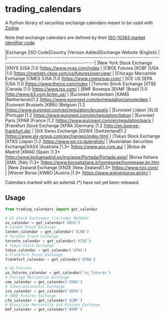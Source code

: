 # trading_calendars
A Python library of securities exchange calendars meant to be used with [Zipline](https://github.com/quantopian/zipline).

Note that exchange calendars are defined by their [ISO-10383 market identifier code](https://www.iso20022.org/10383/iso-10383-market-identifier-codes).

|Exchange                       |ISO Code|Country    |Version Added|Exchange Website (English)                             |
|--------------------------------------------------------------------------------------------------------------------------|
|New York Stock Exchange        |XNYS    |USA        |1.0          |https://www.nyse.com/index                             |
|CBOE Futures                   |XCBF    |USA        |1.0          |https://markets.cboe.com/us/futures/overview/          |
|Chicago Mercantile Exchange    |CMES    |USA        |1.0          |https://www.cmegroup.com/                              |
|ICE US                         |IEPA    |USA        |1.0          |https://www.theice.com/index                           |
|Toronto Stock Exchange         |XTSE    |Canada     |1.0          |https://www.tsx.com/                                   |
|BMF Bovespa                    |BVMF    |Brazil     |1.0          |http://www.b3.com.br/en_us/                            |
|Euronext Amsterdam             |XAMS    |Netherlands|1.2          |https://www.euronext.com/en/regulation/amsterdam       |
|Euronext Brussels              |XBRU    |Belgium    |1.2          |https://www.euronext.com/en/regulation/brussels        |
|Euronext Lisbon                |XLIS    |Portugal   |1.2          |https://www.euronext.com/en/regulation/lisbon          |
|Euronext Paris                 |XPAR    |France     |1.2          |https://www.euronext.com/en/regulation/paris           |
|Frankfurt Stock Exchange       |XFRA    |Germany    |1.2          |http://en.boerse-frankfurt.de/                         |
|SIX Swiss Exchange             |XSWX    |Switzerland|1.2          |https://www.six-group.com/exchanges/index.html         |
|Tokyo Stock Exchange           |XTKS    |Japan      |1.2          |https://www.jpx.co.jp/english/                         |
|Austrialian Securities Exchange|XASX    |Australia  |1.3*         |https://www.asx.com.au/                                |
|Bolsa de Madrid                |XMAD    |Spain      |1.3*         |http://www.bolsamadrid.es/ing/aspx/Portada/Portada.aspx|
|Borsa Italiana                 |XMIL    |Italy      |1.3*         |https://www.borsaitaliana.it/homepage/homepage.en.htm  |
|New Zealand Exchange           |XNZE    |New Zealand|1.3*         |https://www.nzx.com/                                   |
|Wiener Borse                   |XWBO    |Austria    |1.3*         |https://www.wienerborse.at/en/                         |

Calendars marked with an asterisk (*) have not yet been released.

## Usage
```python
from trading_calendars import get_calendar

# US Stock Exchanges (includes NASDAQ)
us_calendar = get_calendar('XNYS')
# London Stock Exchange
london_calendar = get_calendar('XLON')
# Toronto Stock Exchange
toronto_calendar = get_calendar('XTSE')
# Tokyo Stock Exchange
tokyo_calendar = get_calendar('XTKS')
# Frankfurt Stock Exchange
frankfurt_calendar = get_calendar('XFRA')

# US Futures
us_futures_calendar = get_calendar('us_futures')
# Chicago Mercantile Exchange
cme_calendar = get_calendar('CMES')
# Intercontinental Exchange
ice_calendar = get_calendar('IEPA')
# CBOE Futures Exchange
cfe_calendar = get_calendar('XCBF')
# Brazilian Mercantile and Futures Exchange
bmf_calendar = get_calendar('BVMF')
```
